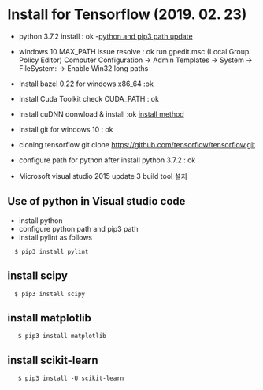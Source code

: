 
# Install for Tensorflow (2019. 02. 23)
 - python 3.7.2 install : ok 
   -[python and pip3 path update](http://doocong.com/python/python-pip-install/)
 - windows 10 MAX_PATH issue resolve : ok
   run gpedit.msc (Local Group Policy Editor) 
   Computer Configuration -> Admin Templates -> System -> FileSystem: 
   -> Enable Win32 long paths
 - Install bazel 0.22 for windows x86_64 :ok 
 - Install Cuda Toolkit
   check CUDA_PATH : ok
 - Install cuDNN donwload & install :ok
   [install method](https://medium.com/@akshaysin_86681/installing-cuda-and-cudnn-on-windows-10-f735585159f7)

 - Install git for windows 10 : ok
 - cloning tensorflow 
   git clone https://github.com/tensorflow/tensorflow.git
 - configure path for python after install python 3.7.2 : ok
 - Microsoft visual studio 2015 update 3 build tool 설치 


## Use of python in Visual studio code 
 - install python 
 - configure python path and pip3 path 
 - install pylint as follows 

```
  $ pip3 install pylint

```

## install scipy 
 ```
   $ pip3 install scipy
```

## install matplotlib
```
   $ pip3 install matplotlib
```

## install scikit-learn
```
   $ pip3 install -U scikit-learn
```
